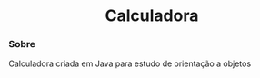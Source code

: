 <h1 align="center">Calculadora</h1>

<h3>Sobre</h3>
<p>Calculadora criada em Java para estudo de orientação a objetos</hp>
